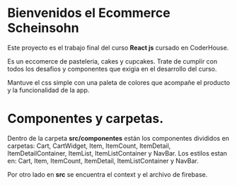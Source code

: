 
# Bienvenidos el Ecommerce Scheinsohn

Este proyecto es el trabajo final del curso **React js** cursado en CoderHouse. 

Es un eccomerce de pasteleria, cakes y cupcakes. Trate de cumplir con todos los desafios y componentes que exigia en el desarrollo del curso. 

Mantuve el css simple con una paleta de colores que acompañe el producto y la funcionalidad de la app.


# Componentes y carpetas.

Dentro de la carpeta **src/componentes** están los componentes divididos en carpetas: Cart, CartWidget, Item, ItemCount, ItemDetail, ItemDetailContainer, ItemList, ItemListContainer y NavBar. Los estilos estan en: Cart, Item, ItemCount, ItemDetail, ItemListContainer y NavBar.

Por otro lado en **src** se encuentra el context y el archivo de firebase.


